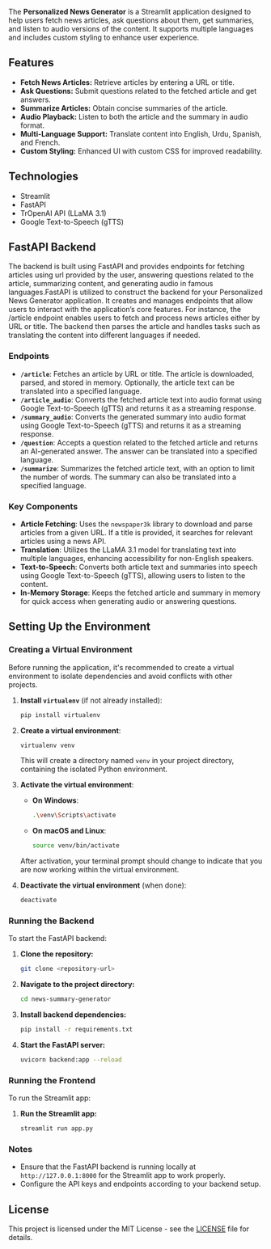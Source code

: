 

The **Personalized News Generator** is a Streamlit application designed to help users fetch news articles, ask questions about them, get summaries, and listen to audio versions of the content. It supports multiple languages and includes custom styling to enhance user experience.

## Features
- **Fetch News Articles:** Retrieve articles by entering a URL or title.
- **Ask Questions:** Submit questions related to the fetched article and get answers.
- **Summarize Articles:** Obtain concise summaries of the article.
- **Audio Playback:** Listen to both the article and the summary in audio format.
- **Multi-Language Support:** Translate content into English, Urdu, Spanish, and French.
- **Custom Styling:** Enhanced UI with custom CSS for improved readability.

## Technologies
- Streamlit
- FastAPI
- TrOpenAI API (LLaMA 3.1)
- Google Text-to-Speech (gTTS)

## FastAPI Backend

The backend is built using FastAPI and provides endpoints for fetching articles using url provided by the user, answering questions related to the article, summarizing content, and generating audio in famous languages.FastAPI is utilized to construct the backend for your Personalized News Generator application. It creates and manages endpoints that allow users to interact with the application’s core features. For instance, the /article endpoint enables users to fetch and process news articles either by URL or title. The backend then parses the article and handles tasks such as translating the content into different languages if needed.

### Endpoints

- **`/article`**: Fetches an article by URL or title. The article is downloaded, parsed, and stored in memory. Optionally, the article text can be translated into a specified language.
- **`/article_audio`**: Converts the fetched article text into audio format using Google Text-to-Speech (gTTS) and returns it as a streaming response.
- **`/summary_audio`**: Converts the generated summary into audio format using Google Text-to-Speech (gTTS) and returns it as a streaming response.
- **`/question`**: Accepts a question related to the fetched article and returns an AI-generated answer. The answer can be translated into a specified language.
- **`/summarize`**: Summarizes the fetched article text, with an option to limit the number of words. The summary can also be translated into a specified language.

### Key Components

- **Article Fetching**: Uses the `newspaper3k` library to download and parse articles from a given URL. If a title is provided, it searches for relevant articles using a news API.
- **Translation**: Utilizes the LLaMA 3.1 model for translating text into multiple languages, enhancing accessibility for non-English speakers.
- **Text-to-Speech**: Converts both article text and summaries into speech using Google Text-to-Speech (gTTS), allowing users to listen to the content.
- **In-Memory Storage**: Keeps the fetched article and summary in memory for quick access when generating audio or answering questions.


## Setting Up the Environment

### Creating a Virtual Environment

Before running the application, it's recommended to create a virtual environment to isolate dependencies and avoid conflicts with other projects.

1. **Install `virtualenv`** (if not already installed):
    ```bash
    pip install virtualenv
    ```

2. **Create a virtual environment**:
    ```bash
    virtualenv venv
    ```
    This will create a directory named `venv` in your project directory, containing the isolated Python environment.

3. **Activate the virtual environment**:
    - **On Windows**:
        ```bash
        .\venv\Scripts\activate
        ```
    - **On macOS and Linux**:
        ```bash
        source venv/bin/activate
        ```

    After activation, your terminal prompt should change to indicate that you are now working within the virtual environment.

4. **Deactivate the virtual environment** (when done):
    ```bash
    deactivate
    ```

### Running the Backend

To start the FastAPI backend:

1. **Clone the repository:**
    ```bash
    git clone <repository-url>
    ```

2. **Navigate to the project directory:**
    ```bash
    cd news-summary-generator
    ```

3. **Install backend dependencies:**
    ```bash
    pip install -r requirements.txt
    ```

4. **Start the FastAPI server:**
    ```bash
    uvicorn backend:app --reload
    ```

### Running the Frontend

To run the Streamlit app:

1. **Run the Streamlit app:**
    ```bash
    streamlit run app.py
    ```

### Notes

- Ensure that the FastAPI backend is running locally at `http://127.0.0.1:8000` for the Streamlit app to work properly.
- Configure the API keys and endpoints according to your backend setup.

## License

This project is licensed under the MIT License - see the [LICENSE](LICENSE) file for details.
















